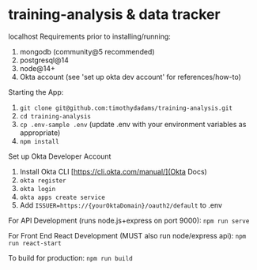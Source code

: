 # training-analysis & data tracker

localhost Requirements prior to installing/running:
  1. mongodb (community@5 recommended)
  2. postgresql@14
  3. node@14+
  4. Okta account (see 'set up okta dev account' for references/how-to)


Starting the App:

  1. ```git clone git@github.com:timothydadams/training-analysis.git```
  2. ```cd training-analysis```
  3. ```cp .env-sample .env``` (update .env with your environment variables as appropriate)
  4. ```npm install```

Set up Okta Developer Account
  1. Install Okta CLI [https://cli.okta.com/manual/](Okta Docs)
  2. ```okta register```
  3. ```okta login```
  4. ```okta apps create service```
  5. Add ```ISSUER=https://{yourOktaDomain}/oauth2/default``` to .env


For API Development (runs node.js+express on port 9000):
```npm run serve```


For Front End React Development (MUST also run node/express api):
```npm run react-start```


To build for production:
```npm run build```


